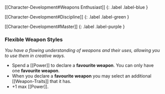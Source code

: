 
[[Character-Development#Weapons Enthusiast]]
{: .label .label-blue }

[[Character-Development#Discipline]]
{: .label .label-green }

[[Character-Development#Master]]
{: .label .label-purple }
### Flexible Weapon Styles
*You have a flowing understanding of weapons and their uses, allowing you to use them in creative ways.*
* Spend a [[Power]] to declare a **favourite weapon**. You can only have one **favourite weapon**.
* When you declare a **favourite weapon** you may select an additional [[Weapon-Traits]] that it has.
* +1 max [[Power]].
